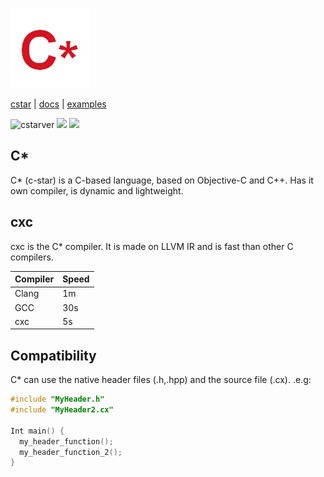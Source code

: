 <a href="https://cstar.greenbear.ml"><img src="img/cstar.png" alt="C*"></a>

[cstar](https://github.com/greenbearteam/cstar) | [docs](https://docs.greenbear.ml/cstar) | [examples](https://github.com/greenbearteam/cstar-examples)

![cstarver](https://img.shields.io/github/v/release/greenbearteam/cstar)
![](https://img.shields.io/github/forks/greenbearteam/cstar)
![](https://img.shields.io/github/stars/greenbearteam/cstar)


## C*

C* (c-star) is a C-based language, based on Objective-C and C++. Has it own compiler, is dynamic and lightweight.

## cxc

cxc is the C* compiler. It is made on LLVM IR and is fast than other C compilers.

Compiler|Speed
---|---
Clang|1m
GCC|30s
cxc|5s

## Compatibility

C* can use the native header files (.h,.hpp) and the source file (.cx). .e.g:
```c
#include "MyHeader.h"
#include "MyHeader2.cx"

Int main() {
  my_header_function();
  my_header_function_2();
}
```
